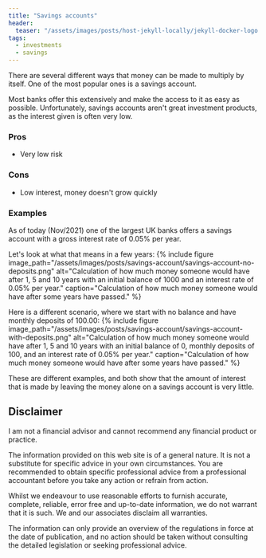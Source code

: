 ```yaml
---
title: "Savings accounts"
header:
  teaser: "/assets/images/posts/host-jekyll-locally/jekyll-docker-logo.jpg"
tags:
  - investments
  - savings
---
```


There are several different ways that money can be made to multiply by itself. One of the most popular ones is a savings account.

Most banks offer this extensively and make the access to it as easy as possible.
Unfortunately, savings accounts aren't great investment products, as the interest given is often very low.


### Pros
- Very low risk

### Cons
- Low interest, money doesn't grow quickly

### Examples
As of today (Nov/2021) one of the largest UK banks offers a savings account with a gross interest rate of 0.05% per year.

Let's look at what that means in a few years:
{% include figure image_path="/assets/images/posts/savings-account/savings-account-no-deposits.png" 
alt="Calculation of how much money someone would have after 1, 5 and 10 years with an initial balance of 1000 and an interest rate of 0.05% per year." caption="Calculation of how much money someone would have after some years have passed." %}

Here is a different scenario, where we start with no balance and have monthly deposits of 100.00:
{% include figure image_path="/assets/images/posts/savings-account/savings-account-with-deposits.png" 
alt="Calculation of how much money someone would have after 1, 5 and 10 years with an initial balance of 0, monthly deposits of 100, and an interest rate of 0.05% per year." caption="Calculation of how much money someone would have after some years have passed." %}

These are different examples, and both show that the amount of interest that is made by leaving the money alone on a savings account is very little.

## Disclaimer

I am not a financial advisor and cannot recommend any financial product or practice.

The information provided on this web site is of a general nature. It is not a substitute for specific advice in your own circumstances. You are recommended to obtain specific professional advice from a professional accountant before you take any action or refrain from action.

Whilst we endeavour to use reasonable efforts to furnish accurate, complete, reliable, error free and up-to-date information, we do not warrant that it is such. We and our associates disclaim all warranties.

The information can only provide an overview of the regulations in force at the date of publication, and no action should be taken without consulting the detailed legislation or seeking professional advice. 